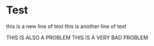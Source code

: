 # Test
this is a new line of text
this is another line of text 

THIS IS ALSO A PROBLEM
THIS IS A VERY BAD PROBLEM
